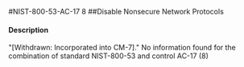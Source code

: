 #NIST-800-53-AC-17 8
##Disable Nonsecure Network Protocols
#### Description
"[Withdrawn: Incorporated into CM-7]."
No information found for the combination of standard NIST-800-53 and control AC-17 (8)
